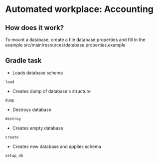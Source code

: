 # Automated workplace: Accounting
## How does it work?
To mount a database, create a file database.properties and fill in the example 
src/main/resources/database.properties.example
## Gradle task
* Loads database schema
```
load
```
* Creates dump of database's structure
```
dump
```
* Destroys database
```
destroy
```
* Creates empty database
```
create
```
* Creates new database and applies schema
```
setup_db
```
